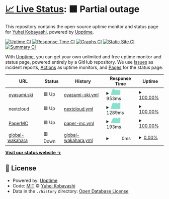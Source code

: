 # [📈 Live Status](https://status.noko1024.net): <!--live status--> **🟧 Partial outage**

This repository contains the open-source uptime monitor and status page for [Yuhei Kobayashi](https://www.noko1024.net), powered by [Upptime](https://github.com/upptime/upptime).

[![Uptime CI](https://github.com/noko1024/upptime/workflows/Uptime%20CI/badge.svg)](https://github.com/noko1024/upptime/actions?query=workflow%3A%22Uptime+CI%22)
[![Response Time CI](https://github.com/noko1024/upptime/workflows/Response%20Time%20CI/badge.svg)](https://github.com/noko1024/upptime/actions?query=workflow%3A%22Response+Time+CI%22)
[![Graphs CI](https://github.com/noko1024/upptime/workflows/Graphs%20CI/badge.svg)](https://github.com/noko1024/upptime/actions?query=workflow%3A%22Graphs+CI%22)
[![Static Site CI](https://github.com/noko1024/upptime/workflows/Static%20Site%20CI/badge.svg)](https://github.com/noko1024/upptime/actions?query=workflow%3A%22Static+Site+CI%22)
[![Summary CI](https://github.com/noko1024/upptime/workflows/Summary%20CI/badge.svg)](https://github.com/noko1024/upptime/actions?query=workflow%3A%22Summary+CI%22)

With [Upptime](https://upptime.js.org), you can get your own unlimited and free uptime monitor and status page, powered entirely by a GitHub repository. We use [Issues](https://github.com/noko1024/upptime/issues) as incident reports, [Actions](https://github.com/noko1024/upptime/actions) as uptime monitors, and [Pages](https://status.noko1024.net) for the status page.

<!--start: status pages-->
<!-- This summary is generated by Upptime (https://github.com/upptime/upptime) -->
<!-- Do not edit this manually, your changes will be overwritten -->
<!-- prettier-ignore -->
| URL | Status | History | Response Time | Uptime |
| --- | ------ | ------- | ------------- | ------ |
| <img alt="" src="https://icons.duckduckgo.com/ip3/oyasumi.ski.ico" height="13"> [oyasumi.ski](https://oyasumi.ski) | 🟩 Up | [oyasumi-ski.yml](https://github.com/noko1024/upptime/commits/HEAD/history/oyasumi-ski.yml) | <details><summary><img alt="Response time graph" src="./graphs/oyasumi-ski/response-time-week.png" height="20"> 953ms</summary><br><a href="https://status.noko1024.net/history/oyasumi-ski"><img alt="Response time 1047" src="https://img.shields.io/endpoint?url=https%3A%2F%2Fraw.githubusercontent.com%2Fnoko1024%2Fupptime%2FHEAD%2Fapi%2Foyasumi-ski%2Fresponse-time.json"></a><br><a href="https://status.noko1024.net/history/oyasumi-ski"><img alt="24-hour response time 967" src="https://img.shields.io/endpoint?url=https%3A%2F%2Fraw.githubusercontent.com%2Fnoko1024%2Fupptime%2FHEAD%2Fapi%2Foyasumi-ski%2Fresponse-time-day.json"></a><br><a href="https://status.noko1024.net/history/oyasumi-ski"><img alt="7-day response time 953" src="https://img.shields.io/endpoint?url=https%3A%2F%2Fraw.githubusercontent.com%2Fnoko1024%2Fupptime%2FHEAD%2Fapi%2Foyasumi-ski%2Fresponse-time-week.json"></a><br><a href="https://status.noko1024.net/history/oyasumi-ski"><img alt="30-day response time 1157" src="https://img.shields.io/endpoint?url=https%3A%2F%2Fraw.githubusercontent.com%2Fnoko1024%2Fupptime%2FHEAD%2Fapi%2Foyasumi-ski%2Fresponse-time-month.json"></a><br><a href="https://status.noko1024.net/history/oyasumi-ski"><img alt="1-year response time 1047" src="https://img.shields.io/endpoint?url=https%3A%2F%2Fraw.githubusercontent.com%2Fnoko1024%2Fupptime%2FHEAD%2Fapi%2Foyasumi-ski%2Fresponse-time-year.json"></a></details> | <details><summary><a href="https://status.noko1024.net/history/oyasumi-ski">100.00%</a></summary><a href="https://status.noko1024.net/history/oyasumi-ski"><img alt="All-time uptime 99.24%" src="https://img.shields.io/endpoint?url=https%3A%2F%2Fraw.githubusercontent.com%2Fnoko1024%2Fupptime%2FHEAD%2Fapi%2Foyasumi-ski%2Fuptime.json"></a><br><a href="https://status.noko1024.net/history/oyasumi-ski"><img alt="24-hour uptime 100.00%" src="https://img.shields.io/endpoint?url=https%3A%2F%2Fraw.githubusercontent.com%2Fnoko1024%2Fupptime%2FHEAD%2Fapi%2Foyasumi-ski%2Fuptime-day.json"></a><br><a href="https://status.noko1024.net/history/oyasumi-ski"><img alt="7-day uptime 100.00%" src="https://img.shields.io/endpoint?url=https%3A%2F%2Fraw.githubusercontent.com%2Fnoko1024%2Fupptime%2FHEAD%2Fapi%2Foyasumi-ski%2Fuptime-week.json"></a><br><a href="https://status.noko1024.net/history/oyasumi-ski"><img alt="30-day uptime 100.00%" src="https://img.shields.io/endpoint?url=https%3A%2F%2Fraw.githubusercontent.com%2Fnoko1024%2Fupptime%2FHEAD%2Fapi%2Foyasumi-ski%2Fuptime-month.json"></a><br><a href="https://status.noko1024.net/history/oyasumi-ski"><img alt="1-year uptime 99.24%" src="https://img.shields.io/endpoint?url=https%3A%2F%2Fraw.githubusercontent.com%2Fnoko1024%2Fupptime%2FHEAD%2Fapi%2Foyasumi-ski%2Fuptime-year.json"></a></details>
| <img alt="" src="https://icons.duckduckgo.com/ip3/null.ico" height="13"> nextcloud | 🟩 Up | [nextcloud.yml](https://github.com/noko1024/upptime/commits/HEAD/history/nextcloud.yml) | <details><summary><img alt="Response time graph" src="./graphs/nextcloud/response-time-week.png" height="20"> 1289ms</summary><br><a href="https://status.noko1024.net/history/nextcloud"><img alt="Response time 1272" src="https://img.shields.io/endpoint?url=https%3A%2F%2Fraw.githubusercontent.com%2Fnoko1024%2Fupptime%2FHEAD%2Fapi%2Fnextcloud%2Fresponse-time.json"></a><br><a href="https://status.noko1024.net/history/nextcloud"><img alt="24-hour response time 1350" src="https://img.shields.io/endpoint?url=https%3A%2F%2Fraw.githubusercontent.com%2Fnoko1024%2Fupptime%2FHEAD%2Fapi%2Fnextcloud%2Fresponse-time-day.json"></a><br><a href="https://status.noko1024.net/history/nextcloud"><img alt="7-day response time 1289" src="https://img.shields.io/endpoint?url=https%3A%2F%2Fraw.githubusercontent.com%2Fnoko1024%2Fupptime%2FHEAD%2Fapi%2Fnextcloud%2Fresponse-time-week.json"></a><br><a href="https://status.noko1024.net/history/nextcloud"><img alt="30-day response time 1265" src="https://img.shields.io/endpoint?url=https%3A%2F%2Fraw.githubusercontent.com%2Fnoko1024%2Fupptime%2FHEAD%2Fapi%2Fnextcloud%2Fresponse-time-month.json"></a><br><a href="https://status.noko1024.net/history/nextcloud"><img alt="1-year response time 1272" src="https://img.shields.io/endpoint?url=https%3A%2F%2Fraw.githubusercontent.com%2Fnoko1024%2Fupptime%2FHEAD%2Fapi%2Fnextcloud%2Fresponse-time-year.json"></a></details> | <details><summary><a href="https://status.noko1024.net/history/nextcloud">100.00%</a></summary><a href="https://status.noko1024.net/history/nextcloud"><img alt="All-time uptime 99.05%" src="https://img.shields.io/endpoint?url=https%3A%2F%2Fraw.githubusercontent.com%2Fnoko1024%2Fupptime%2FHEAD%2Fapi%2Fnextcloud%2Fuptime.json"></a><br><a href="https://status.noko1024.net/history/nextcloud"><img alt="24-hour uptime 100.00%" src="https://img.shields.io/endpoint?url=https%3A%2F%2Fraw.githubusercontent.com%2Fnoko1024%2Fupptime%2FHEAD%2Fapi%2Fnextcloud%2Fuptime-day.json"></a><br><a href="https://status.noko1024.net/history/nextcloud"><img alt="7-day uptime 100.00%" src="https://img.shields.io/endpoint?url=https%3A%2F%2Fraw.githubusercontent.com%2Fnoko1024%2Fupptime%2FHEAD%2Fapi%2Fnextcloud%2Fuptime-week.json"></a><br><a href="https://status.noko1024.net/history/nextcloud"><img alt="30-day uptime 99.97%" src="https://img.shields.io/endpoint?url=https%3A%2F%2Fraw.githubusercontent.com%2Fnoko1024%2Fupptime%2FHEAD%2Fapi%2Fnextcloud%2Fuptime-month.json"></a><br><a href="https://status.noko1024.net/history/nextcloud"><img alt="1-year uptime 99.05%" src="https://img.shields.io/endpoint?url=https%3A%2F%2Fraw.githubusercontent.com%2Fnoko1024%2Fupptime%2FHEAD%2Fapi%2Fnextcloud%2Fuptime-year.json"></a></details>
| <img alt="" src="https://icons.duckduckgo.com/ip3/null.ico" height="13"> [PaperMC](mc.noko1024.net) | 🟩 Up | [paper-mc.yml](https://github.com/noko1024/upptime/commits/HEAD/history/paper-mc.yml) | <details><summary><img alt="Response time graph" src="./graphs/paper-mc/response-time-week.png" height="20"> 193ms</summary><br><a href="https://status.noko1024.net/history/paper-mc"><img alt="Response time 184" src="https://img.shields.io/endpoint?url=https%3A%2F%2Fraw.githubusercontent.com%2Fnoko1024%2Fupptime%2FHEAD%2Fapi%2Fpaper-mc%2Fresponse-time.json"></a><br><a href="https://status.noko1024.net/history/paper-mc"><img alt="24-hour response time 214" src="https://img.shields.io/endpoint?url=https%3A%2F%2Fraw.githubusercontent.com%2Fnoko1024%2Fupptime%2FHEAD%2Fapi%2Fpaper-mc%2Fresponse-time-day.json"></a><br><a href="https://status.noko1024.net/history/paper-mc"><img alt="7-day response time 193" src="https://img.shields.io/endpoint?url=https%3A%2F%2Fraw.githubusercontent.com%2Fnoko1024%2Fupptime%2FHEAD%2Fapi%2Fpaper-mc%2Fresponse-time-week.json"></a><br><a href="https://status.noko1024.net/history/paper-mc"><img alt="30-day response time 188" src="https://img.shields.io/endpoint?url=https%3A%2F%2Fraw.githubusercontent.com%2Fnoko1024%2Fupptime%2FHEAD%2Fapi%2Fpaper-mc%2Fresponse-time-month.json"></a><br><a href="https://status.noko1024.net/history/paper-mc"><img alt="1-year response time 184" src="https://img.shields.io/endpoint?url=https%3A%2F%2Fraw.githubusercontent.com%2Fnoko1024%2Fupptime%2FHEAD%2Fapi%2Fpaper-mc%2Fresponse-time-year.json"></a></details> | <details><summary><a href="https://status.noko1024.net/history/paper-mc">100.00%</a></summary><a href="https://status.noko1024.net/history/paper-mc"><img alt="All-time uptime 99.02%" src="https://img.shields.io/endpoint?url=https%3A%2F%2Fraw.githubusercontent.com%2Fnoko1024%2Fupptime%2FHEAD%2Fapi%2Fpaper-mc%2Fuptime.json"></a><br><a href="https://status.noko1024.net/history/paper-mc"><img alt="24-hour uptime 100.00%" src="https://img.shields.io/endpoint?url=https%3A%2F%2Fraw.githubusercontent.com%2Fnoko1024%2Fupptime%2FHEAD%2Fapi%2Fpaper-mc%2Fuptime-day.json"></a><br><a href="https://status.noko1024.net/history/paper-mc"><img alt="7-day uptime 100.00%" src="https://img.shields.io/endpoint?url=https%3A%2F%2Fraw.githubusercontent.com%2Fnoko1024%2Fupptime%2FHEAD%2Fapi%2Fpaper-mc%2Fuptime-week.json"></a><br><a href="https://status.noko1024.net/history/paper-mc"><img alt="30-day uptime 100.00%" src="https://img.shields.io/endpoint?url=https%3A%2F%2Fraw.githubusercontent.com%2Fnoko1024%2Fupptime%2FHEAD%2Fapi%2Fpaper-mc%2Fuptime-month.json"></a><br><a href="https://status.noko1024.net/history/paper-mc"><img alt="1-year uptime 99.02%" src="https://img.shields.io/endpoint?url=https%3A%2F%2Fraw.githubusercontent.com%2Fnoko1024%2Fupptime%2FHEAD%2Fapi%2Fpaper-mc%2Fuptime-year.json"></a></details>
| <img alt="" src="https://icons.duckduckgo.com/ip3/wp.global-wakahara.com.ico" height="13"> [global-wakahara](https://wp.global-wakahara.com) | 🟥 Down | [global-wakahara.yml](https://github.com/noko1024/upptime/commits/HEAD/history/global-wakahara.yml) | <details><summary><img alt="Response time graph" src="./graphs/global-wakahara/response-time-week.png" height="20"> 0ms</summary><br><a href="https://status.noko1024.net/history/global-wakahara"><img alt="Response time 1356" src="https://img.shields.io/endpoint?url=https%3A%2F%2Fraw.githubusercontent.com%2Fnoko1024%2Fupptime%2FHEAD%2Fapi%2Fglobal-wakahara%2Fresponse-time.json"></a><br><a href="https://status.noko1024.net/history/global-wakahara"><img alt="24-hour response time 0" src="https://img.shields.io/endpoint?url=https%3A%2F%2Fraw.githubusercontent.com%2Fnoko1024%2Fupptime%2FHEAD%2Fapi%2Fglobal-wakahara%2Fresponse-time-day.json"></a><br><a href="https://status.noko1024.net/history/global-wakahara"><img alt="7-day response time 0" src="https://img.shields.io/endpoint?url=https%3A%2F%2Fraw.githubusercontent.com%2Fnoko1024%2Fupptime%2FHEAD%2Fapi%2Fglobal-wakahara%2Fresponse-time-week.json"></a><br><a href="https://status.noko1024.net/history/global-wakahara"><img alt="30-day response time 1213" src="https://img.shields.io/endpoint?url=https%3A%2F%2Fraw.githubusercontent.com%2Fnoko1024%2Fupptime%2FHEAD%2Fapi%2Fglobal-wakahara%2Fresponse-time-month.json"></a><br><a href="https://status.noko1024.net/history/global-wakahara"><img alt="1-year response time 1356" src="https://img.shields.io/endpoint?url=https%3A%2F%2Fraw.githubusercontent.com%2Fnoko1024%2Fupptime%2FHEAD%2Fapi%2Fglobal-wakahara%2Fresponse-time-year.json"></a></details> | <details><summary><a href="https://status.noko1024.net/history/global-wakahara">0.00%</a></summary><a href="https://status.noko1024.net/history/global-wakahara"><img alt="All-time uptime 85.82%" src="https://img.shields.io/endpoint?url=https%3A%2F%2Fraw.githubusercontent.com%2Fnoko1024%2Fupptime%2FHEAD%2Fapi%2Fglobal-wakahara%2Fuptime.json"></a><br><a href="https://status.noko1024.net/history/global-wakahara"><img alt="24-hour uptime 0.00%" src="https://img.shields.io/endpoint?url=https%3A%2F%2Fraw.githubusercontent.com%2Fnoko1024%2Fupptime%2FHEAD%2Fapi%2Fglobal-wakahara%2Fuptime-day.json"></a><br><a href="https://status.noko1024.net/history/global-wakahara"><img alt="7-day uptime 0.00%" src="https://img.shields.io/endpoint?url=https%3A%2F%2Fraw.githubusercontent.com%2Fnoko1024%2Fupptime%2FHEAD%2Fapi%2Fglobal-wakahara%2Fuptime-week.json"></a><br><a href="https://status.noko1024.net/history/global-wakahara"><img alt="30-day uptime 52.29%" src="https://img.shields.io/endpoint?url=https%3A%2F%2Fraw.githubusercontent.com%2Fnoko1024%2Fupptime%2FHEAD%2Fapi%2Fglobal-wakahara%2Fuptime-month.json"></a><br><a href="https://status.noko1024.net/history/global-wakahara"><img alt="1-year uptime 85.82%" src="https://img.shields.io/endpoint?url=https%3A%2F%2Fraw.githubusercontent.com%2Fnoko1024%2Fupptime%2FHEAD%2Fapi%2Fglobal-wakahara%2Fuptime-year.json"></a></details>

<!--end: status pages-->

[**Visit our status website →**](https://status.noko1024.net)

## 📄 License

- Powered by: [Upptime](https://github.com/upptime/upptime)
- Code: [MIT](./LICENSE) © [Yuhei Kobayashi](https://www.noko1024.net)
- Data in the `./history` directory: [Open Database License](https://opendatacommons.org/licenses/odbl/1-0/)
